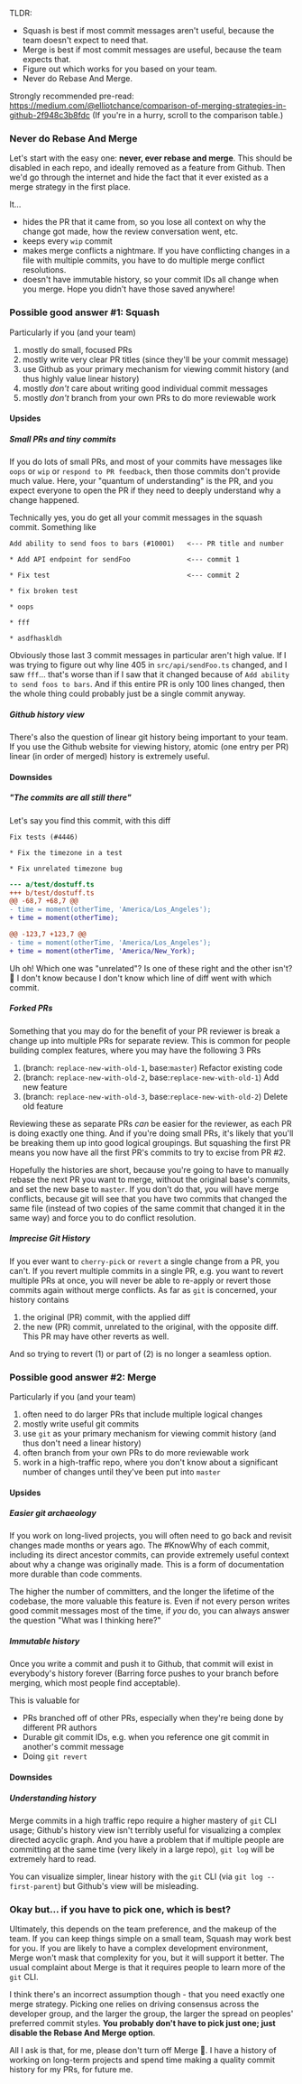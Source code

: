 TLDR:

- Squash is best if most commit messages aren't useful, because the team doesn't expect to need that.
- Merge is best if most commit messages are useful, because the team expects that.
- Figure out which works for you based on your team.
- Never do Rebase And Merge.

Strongly recommended pre-read: https://medium.com/@elliotchance/comparison-of-merging-strategies-in-github-2f948c3b8fdc (If you're in a hurry, scroll to the comparison table.)

### Never do Rebase And Merge

Let's start with the easy one: **never, ever rebase and merge**.
This should be disabled in each repo, and ideally removed as a feature from Github.
Then we'd go through the internet and hide the fact that it ever existed as a merge strategy in the first place.

It...

- hides the PR that it came from, so you lose all context on why the change got made, how the review conversation went, etc.
- keeps every `wip` commit
- makes merge conflicts a nightmare. If you have conflicting changes in a file with multiple commits, you have to do multiple merge conflict resolutions.
- doesn't have immutable history, so your commit IDs all change when you merge. Hope you didn't have those saved anywhere!

### Possible good answer #1: Squash

Particularly if you (and your team)

1. mostly do small, focused PRs
2. mostly write very clear PR titles (since they'll be your commit message)
3. use Github as your primary mechanism for viewing commit history (and thus highly value linear history)
4. mostly _don't_ care about writing good individual commit messages
5. mostly _don't_ branch from your own PRs to do more reviewable work

#### Upsides

##### Small PRs and tiny commits

If you do lots of small PRs, and most of your commits have messages like `oops` or `wip` or `respond to PR feedback`,
then those commits don't provide much value. Here, your "quantum of understanding" is the PR, and you expect everyone
to open the PR if they need to deeply understand why a change happened.

Technically yes, you do get all your commit messages in the squash commit. Something like

```
Add ability to send foos to bars (#10001)   <--- PR title and number

* Add API endpoint for sendFoo              <--- commit 1

* Fix test                                  <--- commit 2

* fix broken test

* oops

* fff

* asdfhaskldh
```

Obviously those last 3 commit messages in particular aren't high value.
If I was trying to figure out why line 405 in `src/api/sendFoo.ts` changed, and I saw `fff`...
that's worse than if I saw that it changed because of `Add ability to send foos to bars`.
And if this entire PR is only 100 lines changed, then the whole thing could probably just be a single commit anyway.

##### Github history view

There's also the question of linear git history being important to your team. If you use the Github website for viewing history, atomic (one entry per PR) linear (in order of merged) history is extremely useful.

#### Downsides

##### "The commits are all still there"

Let's say you find this commit, with this diff

```
Fix tests (#4446)

* Fix the timezone in a test

* Fix unrelated timezone bug
```

```diff
--- a/test/dostuff.ts
+++ b/test/dostuff.ts
@@ -68,7 +68,7 @@
- time = moment(otherTime, 'America/Los_Angeles');
+ time = moment(otherTime);

@@ -123,7 +123,7 @@
- time = moment(otherTime, 'America/Los_Angeles');
+ time = moment(otherTime, 'America/New_York);
```

Uh oh! Which one was "unrelated"? Is one of these right and the other isn't? 🤷 I don't know because I don't know which line of diff went with which commit.

##### Forked PRs

Something that you may do for the benefit of your PR reviewer is break a change up into multiple PRs for separate review.
This is common for people building complex features, where you may have the following 3 PRs

1. (branch: `replace-new-with-old-1`, base:`master`) Refactor existing code
2. (branch: `replace-new-with-old-2`, base:`replace-new-with-old-1`) Add new feature
3. (branch: `replace-new-with-old-3`, base:`replace-new-with-old-2`) Delete old feature

Reviewing these as separate PRs _can_ be easier for the reviewer, as each PR is doing exactly one thing. And if you're doing small PRs, it's likely that you'll be breaking them up into good logical groupings. But squashing the first PR means you now have all the first PR's commits to try to excise from PR #2.

Hopefully the histories are short, because you're going to have to manually rebase the next PR you want to merge, without the original base's commits, and set the new base to `master`. If you don't do that, you will have merge conflicts, because git will see that you have two commits that changed the same file (instead of two copies of the same commit that changed it in the same way) and force you to do conflict resolution.

##### Imprecise Git History

If you ever want to `cherry-pick` or `revert` a single change from a PR, you can't. If you revert multiple commits in a single PR, e.g. you want to revert multiple PRs at once, you will never be able to re-apply or revert those commits again without merge conflicts. As far as `git` is concerned, your history contains

1. the original (PR) commit, with the applied diff
2. the new (PR) commit, unrelated to the original, with the opposite diff. This PR may have other reverts as well.

And so trying to revert (1) or part of (2) is no longer a seamless option.

### Possible good answer #2: Merge

Particularly if you (and your team)

1. often need to do larger PRs that include multiple logical changes
2. mostly write useful git commits
3. use `git` as your primary mechanism for viewing commit history (and thus don't need a linear history)
4. often branch from your own PRs to do more reviewable work
5. work in a high-traffic repo, where you don't know about a significant number of changes until they've been put into `master`

#### Upsides

##### Easier git archaeology

If you work on long-lived projects, you will often need to go back and revisit changes made months or years ago. The #KnowWhy of each commit, including its direct ancestor commits, can provide extremely useful context about why a change was originally made. This is a form of documentation more durable than code comments.

The higher the number of committers, and the longer the lifetime of the codebase, the more valuable this feature is. Even if not every person writes good commit messages most of the time, if _you_ do, you can always answer the question "What was I thinking here?"

##### Immutable history

Once you write a commit and push it to Github, that commit will exist in everybody's history forever (Barring force pushes to your branch before merging, which most people find acceptable).

This is valuable for

- PRs branched off of other PRs, especially when they're being done by different PR authors
- Durable git commit IDs, e.g. when you reference one git commit in another's commit message
- Doing `git revert`

#### Downsides

##### Understanding history

Merge commits in a high traffic repo require a higher mastery of `git` CLI usage; Github's history view isn't terribly useful for visualizing a complex directed acyclic graph. And you have a problem that if multiple people are committing at the same time (very likely in a large repo), `git log` will be extremely hard to read.

You can visualize simpler, linear history with the `git` CLI (via `git log --first-parent`) but Github's view will be misleading.

### Okay but... if you have to pick one, which is best?

Ultimately, this depends on the team preference, and the makeup of the team. If you can keep things simple on a small team, Squash may work best for you. If you are likely to have a complex development environment, Merge won't mask that complexity for you, but it will support it better. The usual complaint about Merge is that it requires people to learn more of the `git` CLI.

I think there's an incorrect assumption though - that you need exactly one merge strategy. Picking one relies on driving consensus across the developer group, and the larger the group, the larger the spread on peoples' preferred commit styles. **You probably don't have to pick just one; just disable the Rebase And Merge option**.

All I ask is that, for me, please don't turn off Merge 🙏. I have a history of working on long-term projects and spend time making a quality commit history for my PRs, for future me.
